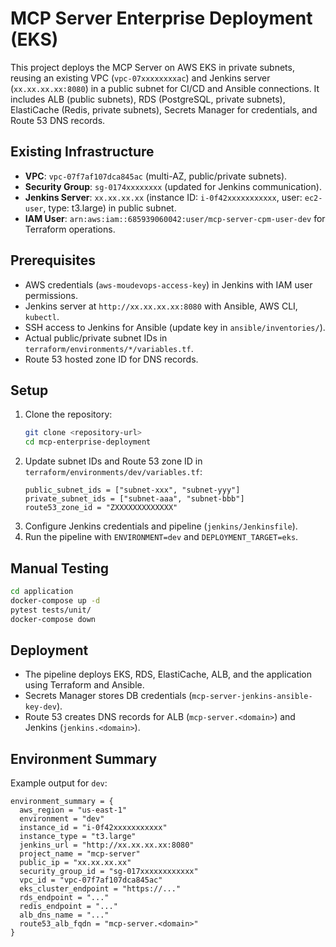 # MCP Server Enterprise Deployment (EKS)

This project deploys the MCP Server on AWS EKS in private subnets, reusing an existing VPC (`vpc-07xxxxxxxxac`) and Jenkins server (`xx.xx.xx.xx:8080`) in a public subnet for CI/CD and Ansible connections. It includes ALB (public subnets), RDS (PostgreSQL, private subnets), ElastiCache (Redis, private subnets), Secrets Manager for credentials, and Route 53 DNS records.

## Existing Infrastructure
- **VPC**: `vpc-07f7af107dca845ac` (multi-AZ, public/private subnets).
- **Security Group**: `sg-0174xxxxxxxx` (updated for Jenkins communication).
- **Jenkins Server**: `xx.xx.xx.xx` (instance ID: `i-0f42xxxxxxxxxxx`, user: `ec2-user`, type: t3.large) in public subnet.
- **IAM User**: `arn:aws:iam::685939060042:user/mcp-server-cpm-user-dev` for Terraform operations.

## Prerequisites
- AWS credentials (`aws-moudevops-access-key`) in Jenkins with IAM user permissions.
- Jenkins server at `http://xx.xx.xx.xx:8080` with Ansible, AWS CLI, `kubectl`.
- SSH access to Jenkins for Ansible (update key in `ansible/inventories/`).
- Actual public/private subnet IDs in `terraform/environments/*/variables.tf`.
- Route 53 hosted zone ID for DNS records.

## Setup
1. Clone the repository:
   ```bash
   git clone <repository-url>
   cd mcp-enterprise-deployment
   ```
2. Update subnet IDs and Route 53 zone ID in `terraform/environments/dev/variables.tf`:
   ```hcl
   public_subnet_ids = ["subnet-xxx", "subnet-yyy"]
   private_subnet_ids = ["subnet-aaa", "subnet-bbb"]
   route53_zone_id = "ZXXXXXXXXXXXXX"
   ```
3. Configure Jenkins credentials and pipeline (`jenkins/Jenkinsfile`).
4. Run the pipeline with `ENVIRONMENT=dev` and `DEPLOYMENT_TARGET=eks`.

## Manual Testing
```bash
cd application
docker-compose up -d
pytest tests/unit/
docker-compose down
```

## Deployment
- The pipeline deploys EKS, RDS, ElastiCache, ALB, and the application using Terraform and Ansible.
- Secrets Manager stores DB credentials (`mcp-server-jenkins-ansible-key-dev`).
- Route 53 creates DNS records for ALB (`mcp-server.<domain>`) and Jenkins (`jenkins.<domain>`).

## Environment Summary
Example output for `dev`:
```hcl
environment_summary = {
  aws_region = "us-east-1"
  environment = "dev"
  instance_id = "i-0f42xxxxxxxxxxx"
  instance_type = "t3.large"
  jenkins_url = "http://xx.xx.xx.xx:8080"
  project_name = "mcp-server"
  public_ip = "xx.xx.xx.xx"
  security_group_id = "sg-017xxxxxxxxxxxx"
  vpc_id = "vpc-07f7af107dca845ac"
  eks_cluster_endpoint = "https://..."
  rds_endpoint = "..."
  redis_endpoint = "..."
  alb_dns_name = "..."
  route53_alb_fqdn = "mcp-server.<domain>"
}
```
